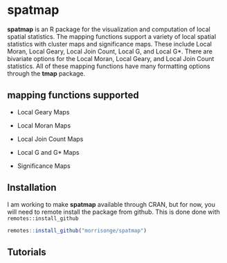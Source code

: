 # spatmap

**spatmap** is an R package for the visualization and computation of local spatial statistics. The
mapping functions support a variety of local spatial statistics with cluster maps and 
significance maps. These include Local Moran, Local Geary, Local Join Count, Local G, and Local G*.
There are bivariate options for the Local Moran, Local Geary, and Local Join Count statistics.
All of these mapping functions have many formatting options through the **tmap** package.

## mapping functions supported

- Local Geary Maps

- Local Moran Maps

- Local Join Count Maps

- Local G and G* Maps

- Significance Maps

## Installation

I am working to make **spatmap** available through CRAN, but for now, you will need to 
remote install the package from github. This is done done with `remotes::install_github`

```r
remotes::install_github("morrisonge/spatmap")
```



## Tutorials 












